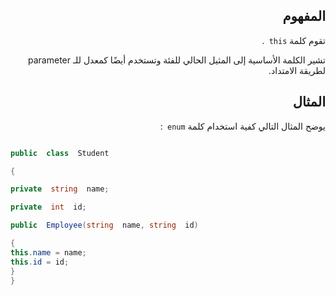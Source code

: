 <div dir="rtl">



## المفهوم 
تقوم كلمة
`this `.

تشير الكلمة الأساسية إلى المثيل الحالي للفئة وتستخدم أيضًا كمعدل للـ parameter لطريقة الامتداد.

  

## المثال

يوضح المثال التالي كفية استخدام كلمة `enum `:

</div>

  

```C#

public  class  Student

{

private  string  name;

private  int  id;

public  Employee(string  name, string  id)

{
this.name = name;
this.id = id;
}
}
```
  